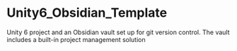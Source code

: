 # Unity6_Obsidian_Template
Unity 6 project and an Obsidian vault set up for git version control. The vault includes a built-in project management solution

